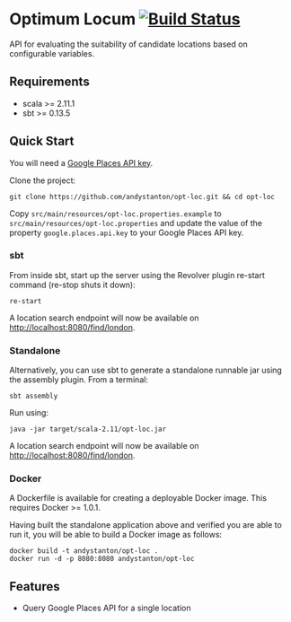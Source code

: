 # Optimum Locum [![Build Status](https://travis-ci.org/andystanton/opt-loc.svg?branch=master)](https://travis-ci.org/andystanton/opt-loc)

API for evaluating the suitability of candidate locations based on configurable variables.

## Requirements

* scala >= 2.11.1
* sbt >= 0.13.5

## Quick Start

You will need a [Google Places API key](https://developers.google.com/places/documentation/index).

Clone the project:

```
git clone https://github.com/andystanton/opt-loc.git && cd opt-loc
```

Copy ```src/main/resources/opt-loc.properties.example``` to ```src/main/resources/opt-loc.properties``` and update the value of the property ```google.places.api.key``` to your Google Places API key.

### sbt

From inside sbt, start up the server using the Revolver plugin re-start command (re-stop shuts it down):

```
re-start
```

A location search endpoint will now be available on [http://localhost:8080/find/london](http://localhost:8080/find/london).

### Standalone

Alternatively, you can use sbt to generate a standalone runnable jar using the assembly plugin. From a terminal:

```
sbt assembly
```

Run using:

```
java -jar target/scala-2.11/opt-loc.jar
```

A location search endpoint will now be available on [http://localhost:8080/find/london](http://localhost:8080/find/london).

### Docker

A Dockerfile is available for creating a deployable Docker image. This requires Docker >= 1.0.1.

Having built the standalone application above and verified you are able to run it, you will be able to build a Docker image as follows: 

```
docker build -t andystanton/opt-loc .
docker run -d -p 8080:8080 andystanton/opt-loc
```

## Features

* Query Google Places API for a single location
